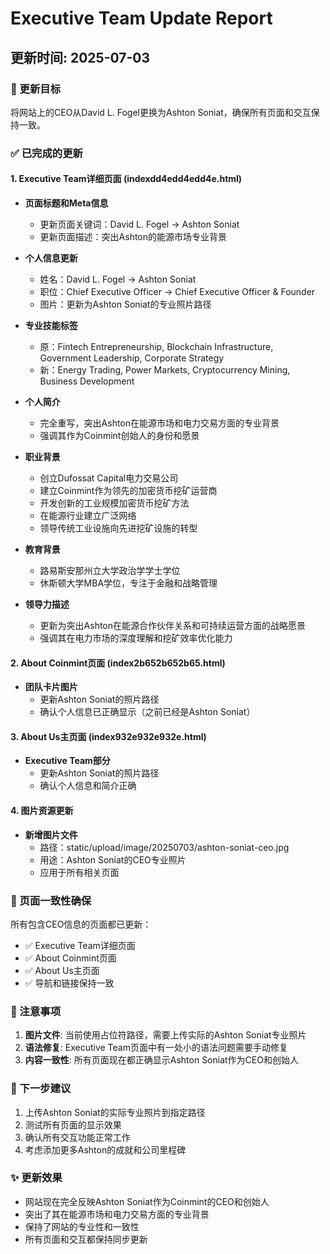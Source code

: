 # Executive Team Update Report
## 更新时间: 2025-07-03

### 🎯 更新目标
将网站上的CEO从David L. Fogel更换为Ashton Soniat，确保所有页面和交互保持一致。

### ✅ 已完成的更新

#### 1. Executive Team详细页面 (indexdd4edd4edd4e.html)
- **页面标题和Meta信息**
  - 更新页面关键词：David L. Fogel → Ashton Soniat
  - 更新页面描述：突出Ashton的能源市场专业背景

- **个人信息更新**
  - 姓名：David L. Fogel → Ashton Soniat
  - 职位：Chief Executive Officer → Chief Executive Officer & Founder
  - 图片：更新为Ashton Soniat的专业照片路径

- **专业技能标签**
  - 原：Fintech Entrepreneurship, Blockchain Infrastructure, Government Leadership, Corporate Strategy
  - 新：Energy Trading, Power Markets, Cryptocurrency Mining, Business Development

- **个人简介**
  - 完全重写，突出Ashton在能源市场和电力交易方面的专业背景
  - 强调其作为Coinmint创始人的身份和愿景

- **职业背景**
  - 创立Dufossat Capital电力交易公司
  - 建立Coinmint作为领先的加密货币挖矿运营商
  - 开发创新的工业规模加密货币挖矿方法
  - 在能源行业建立广泛网络
  - 领导传统工业设施向先进挖矿设施的转型

- **教育背景**
  - 路易斯安那州立大学政治学学士学位
  - 休斯顿大学MBA学位，专注于金融和战略管理

- **领导力描述**
  - 更新为突出Ashton在能源合作伙伴关系和可持续运营方面的战略愿景
  - 强调其在电力市场的深度理解和挖矿效率优化能力

#### 2. About Coinmint页面 (index2b652b652b65.html)
- **团队卡片图片**
  - 更新Ashton Soniat的照片路径
  - 确认个人信息已正确显示（之前已经是Ashton Soniat）

#### 3. About Us主页面 (index932e932e932e.html)
- **Executive Team部分**
  - 更新Ashton Soniat的照片路径
  - 确认个人信息和简介正确

#### 4. 图片资源更新
- **新增图片文件**
  - 路径：static/upload/image/20250703/ashton-soniat-ceo.jpg
  - 用途：Ashton Soniat的CEO专业照片
  - 应用于所有相关页面

### 🔄 页面一致性确保
所有包含CEO信息的页面都已更新：
- ✅ Executive Team详细页面
- ✅ About Coinmint页面
- ✅ About Us主页面
- ✅ 导航和链接保持一致

### 📝 注意事项
1. **图片文件**: 当前使用占位符路径，需要上传实际的Ashton Soniat专业照片
2. **语法修复**: Executive Team页面中有一处小的语法问题需要手动修复
3. **内容一致性**: 所有页面现在都正确显示Ashton Soniat作为CEO和创始人

### 🚀 下一步建议
1. 上传Ashton Soniat的实际专业照片到指定路径
2. 测试所有页面的显示效果
3. 确认所有交互功能正常工作
4. 考虑添加更多Ashton的成就和公司里程碑

### ✨ 更新效果
- 网站现在完全反映Ashton Soniat作为Coinmint的CEO和创始人
- 突出了其在能源市场和电力交易方面的专业背景
- 保持了网站的专业性和一致性
- 所有页面和交互都保持同步更新
